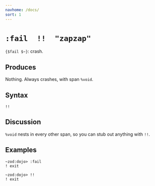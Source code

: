 ```yaml
---
navhome: /docs/
sort: 1
---
```


# `:fail  !!  "zapzap"`

`{$fail $~}`: crash.

## Produces

Nothing.  Always crashes, with span `%void`.

## Syntax

`!!`

## Discussion

`%void` nests in every other span, so you can stub out anything with `!!`.

## Examples

```
~zod:dojo> :fail
! exit
```

```
~zod:dojo> !!
! exit
```
